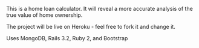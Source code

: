 This is a home loan calculator.  It will reveal a more accurate analysis of the true value of home ownership.

The project will be live on Heroku - feel free to fork it and change it.

Uses MongoDB, Rails 3.2, Ruby 2, and Bootstrap